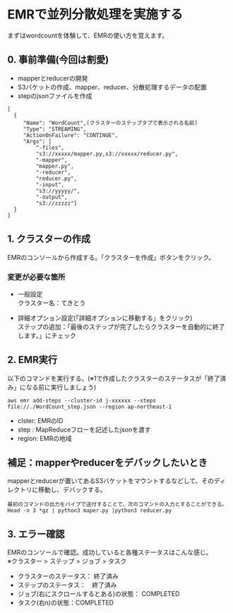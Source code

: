 # EMRで並列分散処理を実施する  
まずはwordcountを体験して、EMRの使い方を覚えます。  

## 0. 事前準備(今回は割愛)  
- mapperとreducerの開発    
- S3バケットの作成、mapper、reducer、分散処理するデータの配置  
- stepのjsonファイルを作成
```
[
  {
     "Name": "WordCount",(クラスターのステップタブで表示される名前)
     "Type": "STREAMING",
     "ActionOnFailure": "CONTINUE",
     "Args": [
         "-files",
         "s3://xxxxx/mapper.py,s3://xxxxx/reducer.py",
         "-mapper",
         "mapper.py",
         "-reducer",
         "reducer.py",
         "-input",
         "s3://yyyyy/",
         "-output",
         "s3://zzzzz"]
  }
]
``` 


## 1. クラスターの作成  
EMRのコンソールから作成する。「クラスターを作成」ボタンをクリック。  

### 変更が必要な箇所  
- 一般設定  
クラスター名：てきとう  

- 詳細オプション設定(「詳細オプションに移動する」をクリック)  
ステップの追加：「最後のステップが完了したらクラスターを自動的に終了します。」にチェック  

## 2. EMR実行  
以下のコマンドを実行する。(※1で作成したクラスターのステータスが「終了済み」になる前に実行しましょう)  
```
aws emr add-steps --cluster-id j-xxxxxx --steps file://./WordCount_step.json --region ap-northeast-1
```
- clster: EMRのID
- step   : MapReduceフローを記述したjsonを渡す
- region: EMRの地域  

## 補足：mapperやreducerをデバックしたいとき  
mapperとreducerが置いてあるS3バケットをマウントするなどして、そのディレクトリに移動し、デバックする。  
```
最初のコマンドの出力をパイプで送付することで、次のコマンドの入力とすることができる。
Head -n 3 *gz | python3 maper.py |python3 reducer.py 
```

## 3. エラー確認  
EMRのコンソールで確認。成功していると各種ステータスはこんな感じ。  
※クラスター > ステップ > ジョブ > タスク  

- クラスターのステータス： 終了済み  
- ステップのステータス：　終了済み  
- ジョブ(右にスクロールするとある)の状態： COMPLETED  
- タスク(右n)の状態：COMPLETED  

